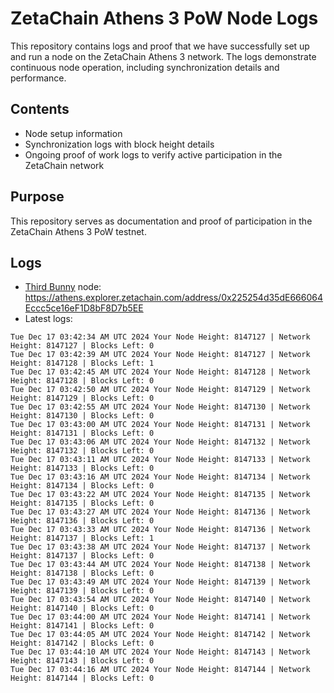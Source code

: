 # ZetaChain Athens 3 PoW Node Logs
This repository contains logs and proof that we have successfully set up and run a node on the ZetaChain Athens 3 network. The logs demonstrate continuous node operation, including synchronization details and performance.

## Contents
- Node setup information
- Synchronization logs with block height details
- Ongoing proof of work logs to verify active participation in the ZetaChain network

## Purpose
This repository serves as documentation and proof of participation in the ZetaChain Athens 3 PoW testnet.

## Logs

- [Third Bunny](https://thirdbunny.xyz/) node: https://athens.explorer.zetachain.com/address/0x225254d35dE666064Eccc5ce16eF1D8bF8D7b5EE
- Latest logs:
```
Tue Dec 17 03:42:34 AM UTC 2024 Your Node Height: 8147127 | Network Height: 8147127 | Blocks Left: 0
Tue Dec 17 03:42:39 AM UTC 2024 Your Node Height: 8147127 | Network Height: 8147128 | Blocks Left: 1
Tue Dec 17 03:42:45 AM UTC 2024 Your Node Height: 8147128 | Network Height: 8147128 | Blocks Left: 0
Tue Dec 17 03:42:50 AM UTC 2024 Your Node Height: 8147129 | Network Height: 8147129 | Blocks Left: 0
Tue Dec 17 03:42:55 AM UTC 2024 Your Node Height: 8147130 | Network Height: 8147130 | Blocks Left: 0
Tue Dec 17 03:43:00 AM UTC 2024 Your Node Height: 8147131 | Network Height: 8147131 | Blocks Left: 0
Tue Dec 17 03:43:06 AM UTC 2024 Your Node Height: 8147132 | Network Height: 8147132 | Blocks Left: 0
Tue Dec 17 03:43:11 AM UTC 2024 Your Node Height: 8147133 | Network Height: 8147133 | Blocks Left: 0
Tue Dec 17 03:43:16 AM UTC 2024 Your Node Height: 8147134 | Network Height: 8147134 | Blocks Left: 0
Tue Dec 17 03:43:22 AM UTC 2024 Your Node Height: 8147135 | Network Height: 8147135 | Blocks Left: 0
Tue Dec 17 03:43:27 AM UTC 2024 Your Node Height: 8147136 | Network Height: 8147136 | Blocks Left: 0
Tue Dec 17 03:43:33 AM UTC 2024 Your Node Height: 8147136 | Network Height: 8147137 | Blocks Left: 1
Tue Dec 17 03:43:38 AM UTC 2024 Your Node Height: 8147137 | Network Height: 8147137 | Blocks Left: 0
Tue Dec 17 03:43:44 AM UTC 2024 Your Node Height: 8147138 | Network Height: 8147138 | Blocks Left: 0
Tue Dec 17 03:43:49 AM UTC 2024 Your Node Height: 8147139 | Network Height: 8147139 | Blocks Left: 0
Tue Dec 17 03:43:54 AM UTC 2024 Your Node Height: 8147140 | Network Height: 8147140 | Blocks Left: 0
Tue Dec 17 03:44:00 AM UTC 2024 Your Node Height: 8147141 | Network Height: 8147141 | Blocks Left: 0
Tue Dec 17 03:44:05 AM UTC 2024 Your Node Height: 8147142 | Network Height: 8147142 | Blocks Left: 0
Tue Dec 17 03:44:10 AM UTC 2024 Your Node Height: 8147143 | Network Height: 8147143 | Blocks Left: 0
Tue Dec 17 03:44:16 AM UTC 2024 Your Node Height: 8147144 | Network Height: 8147144 | Blocks Left: 0
```
